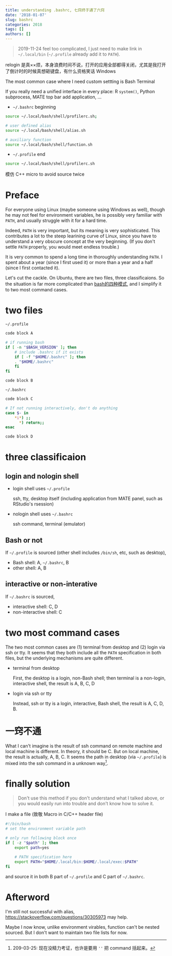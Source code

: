 ```yaml
---
title: understanding .bashrc, 七窍终于通了六窍
date: '2018-01-07'
slug: bashrc
categories: 2018
tags: []
authors: []
---
```




> 2019-11-24 feel too complicated, I just need to make link in `~/.local/bin` (`~/.profile` already add it to `PATH`). 

relogin 是真××烦，本身浪费时间不说，打开的应用全部都得关闭，尤其是我打开了倒计时的时候真想砸键盘，有什么资格笑话 Windows

The most common case where I need custom settting is Bash Terminal

If you really need a unified interface in every place: R `system()`, Python subprocess, MATE top bar add application, ...

- `~/.bashrc` beginning

```bash
source ~/.local/bash/shell/profilerc.sh;

# user defined alias
source ~/.local/bash/shell/alias.sh

# auxiliary function
source ~/.local/bash/shell/function.sh
```

- `~/.profile` end

```bash
source ~/.local/bash/shell/profilerc.sh
```

模仿 C++ micro to avoid source twice

# Preface

For everyone using Linux (maybe someone using Windows as well), though he may not feel for environment variables, he is possibly very familiar with `PATH`, and usually struggle with it for a hard time.

Indeed, `PATH` is very important, but its meaning is very sophisticated. This contributes a lot to the steep learining curve of Linux, since you have to understand a very obscure concept at the very beginning. (If you don't settle `PATH` properly, you would meet endless trouble.) 

It is very common to spend a long time in thoroughly understanding `PATH`. I spent about a year (since I first used it) or more than a year and a half (since I first contacted it).

Let's cut the cackle. On Ubuntu, there are two files, three classificaions. So the situation is far more complicated than [bash的四种模式](http://feihu.me/blog/2014/env-problem-when-ssh-executing-command-on-remote/#bash%E7%9A%84%E5%9B%9B%E7%A7%8D%E6%A8%A1%E5%BC%8F), and I simplify it to two most command cases.



# two files

`~/.profile`
```bash
code block A

# if running bash
if [ -n "$BASH_VERSION" ]; then
    # include .bashrc if it exists
    if [ -f "$HOME/.bashrc" ]; then
	. "$HOME/.bashrc"
    fi
fi

code block B
```

`~/.bashrc`
```bash
code block C

# If not running interactively, don't do anything
case $- in
    *i*) ;;
      *) return;;
esac

code block D
```



# three classificaion



## login and nologin shell

- login shell uses `~/.profile`

  ssh, tty, desktop itself (including application from MATE panel, such as RStudio's rsession)

- nologin shell uses `~/.bashrc`

  ssh command, terminal (emulator)
    
## Bash or not

If `~/.profile` is sourced (other shell includes `/bin/sh`, etc, such as desktop),

- Bash shell: A, `~/.bashrc`, B
- other shell: A, B 

## interactive or non-interative

If `~/.bashrc` is sourced,

- interactive shell: C, D
- non-interactive shell: C



# two most command cases

The two most common cases are (1) terminal from desktop and (2) login via ssh or tty. It seems that they both include all the `PATH` specification in both files, but the underlying mechanisms are quite different.

- terminal from desktop

  First, the desktop is a login, non-Bash shell; then terminal is a non-login, interactive shell, the result is A, B, C, D

- login via ssh or tty

  Instead, ssh or tty is a login, interactive, Bash shell, the result is A, C, D, B.



# 一窍不通

What I can't imagine is the result of ssh command on remote machine and local machine is different. In theory, it should be C. But on local machine, the result is actually, A, B, C. It seems the path in desktop (via `~/.profile`) is mixed into the ssh command in a unknown way[^bug].

[^bug]: 209-03-25: 现在没精力考证，也许是要用 `''` 把 command 括起来。


# finally solution

> Don't use this method if you don't understand what I talked above, or you would easily run into trouble and don't know how to solve it.

I make a file (致敬 Macro in C/C++ header file)

```bash
#!/bin/bash
# set the environment variable path

# only run following block once
if [ -z "$path" ]; then
    export path=yes
    
    # PATH specification here
    export PATH="$HOME/.local/bin:$HOME/.local/exec:$PATH" 
fi
```

and source it in both  B part of `~/.profile` and C part of `~/.bashrc`. 



# Afterword

I'm still not successful with alias, https://stackoverflow.com/questions/30305973 may help.

Maybe I now know, unlike environment virables, function can't be nested sourced. But I don't want to maintain two file lists for now.
